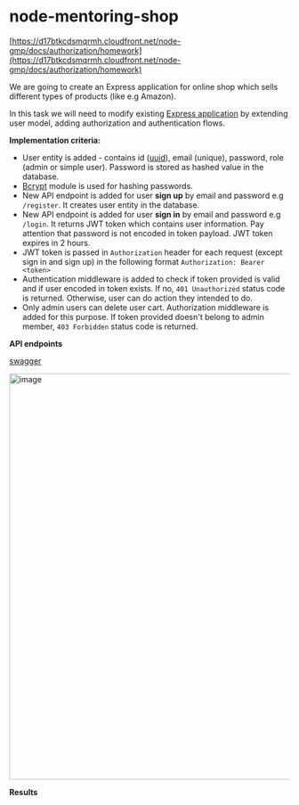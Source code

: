# node-mentoring-shop
[https://d17btkcdsmqrmh.cloudfront.net/node-gmp/docs/authorization/homework](https://d17btkcdsmqrmh.cloudfront.net/node-gmp/docs/authorization/homework)

We are going to create an Express application for online shop which sells different types of products (like e.g Amazon).

In this task we will need to modify existing [Express application](https://github.com/kandalova/node-mentoring-shop/pull/3) by extending user model, adding authorization and authentication flows.

**Implementation criteria:**

- User entity is added - contains id ([uuid](https://www.npmjs.com/package/uuid)), email (unique), password, role (admin or simple user). Password is stored as hashed value in the database.
-  [Bcrypt](https://www.npmjs.com/package/bcrypt) module is used for hashing passwords.
-  New API endpoint is added for user **sign up** by email and password e.g `/register`. It creates user entity in the database.
-  New API endpoint is added for user **sign in** by email and password e.g `/login`. It returns JWT token which contains user information. Pay attention that password is not encoded in token payload. JWT token expires in 2 hours.
-  JWT token is passed in `Authorization` header for each request (except sign in and sign up) in the following format `Authorization: Bearer <token>`
-  Authentication middleware is added to check if token provided is valid and if user encoded in token exists. If no, `401 Unauthorized` status code is returned. Otherwise, user can do action they intended to do.
-  Only admin users can delete user cart. Authorization middleware is added for this purpose. If token provided doesn't belong to admin member, `403 Forbidden` status code is returned.

**API endpoints**

[swagger](https://github.com/kandalova/node-mentoring-shop/blob/task_6_shop_express.js/swagger.md)

<img width="729" alt="image" src="https://github.com/kandalova/node-mentoring-shop/assets/26093763/f1e36899-e171-436e-83c4-72dcb20264e2">

**Results**
